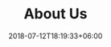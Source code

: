 ---
title: "About Us"
date: 2018-07-12T18:19:33+06:00
heading : "We're the WWU Association for Gender Inclusion in Computing."
mission : "Our mission is to support gender-related diversity in computer science. We strive to build an empowering environment for all people who are a minority in computer science due to their gender and/or gender presentation (women, non-binary people, intersex people, gender non-conforming people, etc.) via opportunities for community, professional development, and leadership."
expertise_title: "Our activities include"
expertise_sectors: ["Weekly Club Meetings", "Company Tours", "Game Nights", "Tech Talks", "Professional Development Panels", "Hackathons"]
---